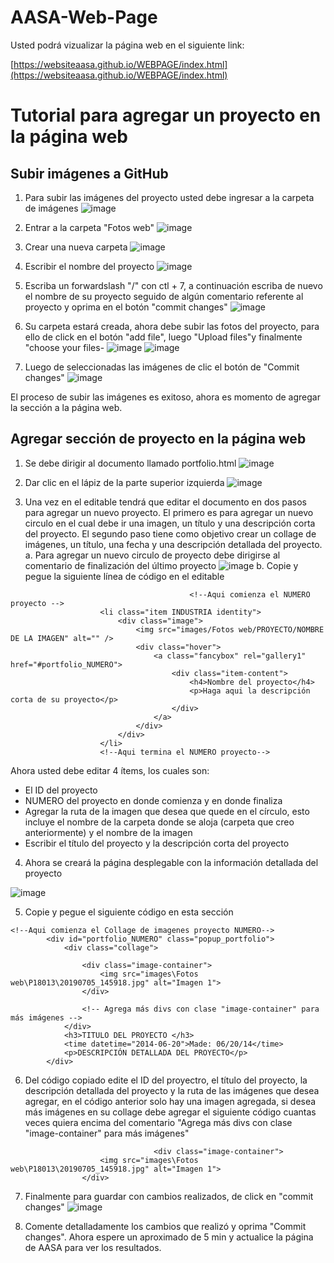 # AASA-Web-Page

Usted podrá vizualizar la página web en el siguiente link:

[https://websiteaasa.github.io/WEBPAGE/index.html](https://websiteaasa.github.io/WEBPAGE/index.html)


# Tutorial para agregar un proyecto en la página web
## Subir imágenes a GitHub

1. Para subir las imágenes del proyecto usted debe ingresar a la carpeta de imágenes
   ![image](https://github.com/psmedinadi22/AASA-Web-Page/assets/64180738/4b074a0b-288f-48b0-915d-3b95d2165d15)

2. Entrar a la carpeta "Fotos web"
   ![image](https://github.com/psmedinadi22/AASA-Web-Page/assets/64180738/bedf6128-7c17-472f-9893-70d6a43996e0)
   
3. Crear una nueva carpeta 
   ![image](https://github.com/psmedinadi22/AASA-Web-Page/assets/64180738/269d5ba2-9295-4612-b3d3-fd18d4b2dfeb)
4. Escribir el nombre del proyecto
   ![image](https://github.com/psmedinadi22/AASA-Web-Page/assets/64180738/475c05d4-e041-4310-91a4-91c17cce4b15)
5. Escriba un forwardslash "/" con ctl + 7, a continuación escriba de nuevo el nombre de su proyecto seguido de algún comentario referente al proyecto y oprima en el botón "commit changes"
![image](https://github.com/psmedinadi22/AASA-Web-Page/assets/64180738/e7be9111-ca15-4022-a98b-2c4f83046b0d)
6. Su carpeta estará creada, ahora debe subir las fotos del proyecto, para ello de click en el botón "add file", luego "Upload files"y finalmente "choose your files-
 ![image](https://github.com/psmedinadi22/AASA-Web-Page/assets/64180738/f7d05f7c-218c-4e4f-b250-596ee5447c16)
![image](https://github.com/psmedinadi22/AASA-Web-Page/assets/64180738/a9d0ec60-7338-4ab4-9521-6a0fc6756843)

7. Luego de seleccionadas las imágenes de clic el botón de "Commit changes"
   ![image](https://github.com/psmedinadi22/AASA-Web-Page/assets/64180738/6e8311b4-f616-4763-aba8-f45ef6c2561f)


El proceso de subir las imágenes es exitoso, ahora es momento de agregar la sección a la página web.

## Agregar sección de proyecto en la página web


1. Se debe dirigir al documento llamado portfolio.html
   ![image](https://github.com/psmedinadi22/AASA-Web-Page/assets/64180738/98be6f96-2488-47b5-97be-be0c3d3ecff8)


2. Dar clic en el lápiz de la parte superior izquierda
   ![image](https://github.com/psmedinadi22/AASA-Web-Page/assets/64180738/9f1b0e41-bcfa-44ec-85f5-6cbbbab2fff8)

3. Una vez en el editable tendrá que editar el documento en dos pasos para agregar un nuevo proyecto. El primero es para agregar un nuevo circulo en el cual debe ir una imagen, un título y una descripción corta del proyecto. El segundo paso tiene como objetivo crear un collage de imágenes, un título, una fecha y una descripción detallada del proyecto.
   a. Para agregar un nuevo circulo de proyecto debe dirigirse al comentario de finalización del último proyecto
   ![image](https://github.com/psmedinadi22/AASA-Web-Page/assets/64180738/a1211357-a630-40bf-9abc-ef1628c9d995)
   b. Copie y pegue la siguiente línea de código en el editable

```
                                        <!--Aqui comienza el NUMERO proyecto -->
					<li class="item INDUSTRIA identity">
						<div class="image">
							<img src="images/Fotos web/PROYECTO/NOMBRE DE LA IMAGEN" alt="" />
							<div class="hover">
								<a class="fancybox" rel="gallery1" href="#portfolio_NUMERO">
									<div class="item-content">
										<h4>Nombre del proyecto</h4>
										<p>Haga aqui la descripción corta de su proyecto</p>
									</div>
								</a>
							</div>
						</div>
					</li>
					<!--Aqui termina el NUMERO proyecto-->
```

Ahora usted debe editar 4 ítems, los cuales son:
- El ID del proyecto
- NUMERO del proyecto en donde comienza y en donde finaliza
- Agregar la ruta de la imagen que desea que quede en el círculo, esto incluye el nombre de la carpeta donde se aloja (carpeta que creo anteriormente) y el nombre de la imagen
-  Escribir el título del proyecto y la descripción corta del proyecto


4. Ahora se creará la página desplegable con la información detallada del proyecto

![image](https://github.com/psmedinadi22/AASA-Web-Page/assets/64180738/9479d0f9-3d1c-466e-86a6-c149071f8468)

5. Copie y pegue el siguiente código en esta sección 
```
<!--Aqui comienza el Collage de imagenes proyecto NUMERO-->
		<div id="portfolio_NUMERO" class="popup_portfolio">
			<div class="collage">

				<div class="image-container">
					<img src="images\Fotos web\P18013\20190705_145918.jpg" alt="Imagen 1">
				</div>

				<!-- Agrega más divs con clase "image-container" para más imágenes -->
			</div>
			<h3>TITULO DEL PROYECTO </h3>
			<time datetime="2014-06-20">Made: 06/20/14</time>
			<p>DESCRIPCIÓN DETALLADA DEL PROYECTO</p>
		</div>
```
6. Del código copiado edite el ID del proyectro, el título del proyecto, la descripción detallada del proyecto y la ruta de las imágenes que desea agregar, en el código anterior solo hay una imagen agregada, si desea más imágenes en su collage debe agregar el siguiente código cuantas veces quiera encima del comentario "Agrega más divs con clase "image-container" para más imágenes"
   
```
                                <div class="image-container">
					<img src="images\Fotos web\P18013\20190705_145918.jpg" alt="Imagen 1">
				</div>
```

7. Finalmente para guardar con cambios realizados, de click en "commit changes"
   ![image](https://github.com/psmedinadi22/AASA-Web-Page/assets/64180738/49c296a0-5dd8-407d-8098-35534b80601b)

8. Comente detalladamente los cambios que realizó y oprima "Commit changes". Ahora espere un aproximado de 5 min y actualice la página de AASA para ver los resultados.


  
